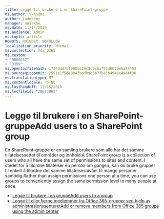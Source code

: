 ```yaml
---
title: Legge til brukere i en SharePoint-gruppe
ms.author: v-todmc
author: todmccoy
manager: mnirkhe
ms.date: 11/14/2019
ms.audience: Admin
ms.topic: article
ROBOTS: NOINDEX, NOFOLLOW
localization_priority: Normal
ms.collection: Adm_O365
ms.custom:
- "9000237"
- "3199"
ms.openlocfilehash: 1734ddd75f090bd29c3d9cbaf93d6019e6a7a453
ms.sourcegitcommit: 2591e1f56e8943bddb9d3b77ba5b494ac49d4f30
ms.translationtype: MT
ms.contentlocale: nb-NO
ms.lasthandoff: 11/15/2019
ms.locfileid: "38673063"
---
```

# <a name="add-users-to-a-sharepoint-group"></a><span data-ttu-id="9631f-102">Legge til brukere i en SharePoint-gruppe</span><span class="sxs-lookup"><span data-stu-id="9631f-102">Add users to a SharePoint group</span></span>

<span data-ttu-id="9631f-103">En SharePoint-gruppe er en samling brukere som alle har det samme tillatelsessettet til områder og innhold.</span><span class="sxs-lookup"><span data-stu-id="9631f-103">A SharePoint group is a collection of users who all have the same set of permissions to sites and content.</span></span> <span data-ttu-id="9631f-104">I stedet for å tilordne tillatelser én person om gangen, kan du bruke grupper til enkelt å tilordne det samme tillatelsesnivået til mange personer samtidig.</span><span class="sxs-lookup"><span data-stu-id="9631f-104">Rather than assign permissions one person at a time, you can use groups to conveniently assign the same permission level to many people at once.</span></span>

- [<span data-ttu-id="9631f-105">Legge til brukere i en gruppe</span><span class="sxs-lookup"><span data-stu-id="9631f-105">Add users to a group</span></span>](https://docs.microsoft.com/sharepoint/customize-sharepoint-site-permissions#add-users-to-a-group)
- [<span data-ttu-id="9631f-106">Legge til eller fjerne medlemmer fra Office 365-grupper ved hjelp av administrasjonssenteret</span><span class="sxs-lookup"><span data-stu-id="9631f-106">Add or remove members from Office 365 groups using the admin center</span></span>](https://docs.microsoft.com/office365/admin/create-groups/add-or-remove-members-from-groups?view=o365-worldwide)